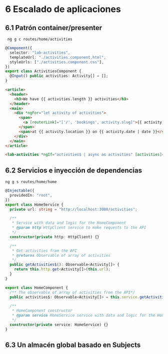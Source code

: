 # 6 Escalado de aplicaciones

## 6.1 Patrón container/presenter

` ng g c routes/home/activities`

```typescript
@Component({
  selector: "lab-activities",
  templateUrl: "./activities.component.html",
  styleUrls: ["./activities.component.css"],
})
export class ActivitiesComponent {
  @Input() public activities: Activity[] = [];
}
```

```html
<article>
  <header>
    <h3>We have {{ activities.length }} activities</h3>
  </header>
  <main>
    <div *ngFor="let activity of activities">
      <span>
        <a [routerLink]="['/', 'bookings', activity.slug]">{{ activity.name }}</a>
      </span>
      <span>at {{ activity.location }} on {{ activity.date | date }}</span>
    </div>
  </main>
</article>
```

```html
<lab-activities *ngIf="activities$ | async as activities" [activities]="activities"></lab-activities>
```

## 6.2 Servicios e inyección de dependencias

`ng g s routes/home/home`

```typescript
@Injectable({
  providedIn: "root",
})
export class HomeService {
  private url: string = "http://localhost:3000/activities";

  /**
   * Service with data and logic for the HomeComponent
   * @param http HttpClient service to make requests to the API
   */
  constructor(private http: HttpClient) {}

  /**
   * Get activities from the API
   * @returns Observable of array of activities
   */
  public getActivities$(): Observable<Activity[]> {
    return this.http.get<Activity[]>(this.url);
  }
}
```

```typescript
export class HomeComponent {
  /** The observable of array of activities from the API*/
  public activities$: Observable<Activity[]> = this.service.getActivities$();

  /**
   * HomeComponent constructor
   * @param service HomeService service with data and logic for the HomeComponent
   */
  constructor(private service: HomeService) {}
}
```

## 6.3 Un almacén global basado en Subjects
